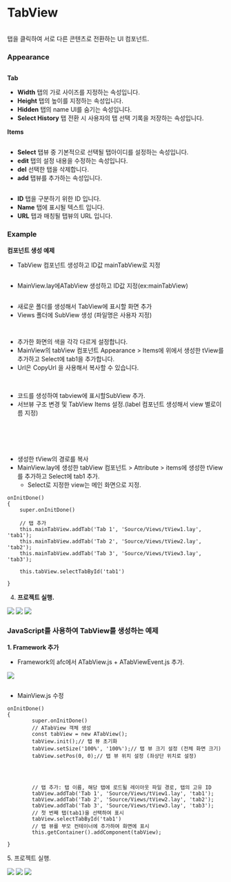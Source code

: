 # TabView

<div align="left"><img src="../../.gitbook/assets/tabview-comp-00.png" alt=""></div>

탭을 클릭하여 서로 다른 콘텐츠로 전환하는 UI 컴포넌트.

### Appearance

<div align="left"><img src="../../.gitbook/assets/tabview-comp-01.png" alt=""></div>

**Tab**

* **Width** 탭의 가로 사이즈를 지정하는 속성입니다.
* **Height** 탭의 높이를 지정하는 속성입니다.
* **Hidden** 탭의 name UI를 숨기는 속성입니다.
* **Select History** 탭 전환 시 사용자의 탭 선택 기록을 저장하는 속성입니다.

**Items**

<div align="left"><img src="../../.gitbook/assets/tabview-ex-02.png" alt=""></div>

* **Select** 탭뷰 중 기본적으로 선택될 탭아이디를 설정하는 속성입니다.
* **edit** 탭의 설정 내용을 수정하는 속성입니다.
* **del** 선택한 탭을 삭제합니다.
* **add** 탭뷰를 추가하는 속성입니다.

<div align="left"><img src="../../.gitbook/assets/tabview-ex-02.png" alt=""></div>

* **ID** 탭을 구분하기 위한 ID 입니다.
* **Name** 탭에 표시될 텍스트 입니다.
* **URL** 탭과 매칭될 탭뷰의 URL 입니다.

### Example

**컴포넌트 생성 예제**

* TabView 컴포넌트 생성하고 ID값 mainTabView로 지정

<figure><img src="../../.gitbook/assets/스크린샷 2025-07-11 135528.png" alt=""><figcaption></figcaption></figure>

* MainView.lay에ATabView 생성하고 ID값 지정(ex:mainTabView)

<div align="left"><figure><img src="../../.gitbook/assets/image (5).png" alt=""><figcaption></figcaption></figure></div>



* 새로운 폴더를 생성해서 TabView에 표시할 화면 추가
* Views 폴더에 SubView 생성 (파일명은 사용자 지정)

<div align="left"><figure><img src="../../.gitbook/assets/스크린샷 2025-07-11 151601.png" alt=""><figcaption></figcaption></figure> <img src="../../.gitbook/assets/tabview-comp-07.png" alt=""></div>



* 추가한 화면의 색을 각각 다르게 설정합니다.
* MainView의 tabView 컴포넌트 Appearance > Items에 위에서 생성한 tView를 추가하고 Select에 tab1을 추가합니다.
* Url은 CopyUrl 을 사용해서 복사할 수 있습니다.

<div align="left"><img src="../../.gitbook/assets/d886c56b-0525-4ff6-8ee2-8830f8950b39.png" alt=""> <img src="../../.gitbook/assets/tabview-ex-03.png" alt=""></div>



* 코드를 생성하여 tabview에 표시할SubView 추가.
* 서브뷰 구조 변경 및 TabView Items 설정.(label 컴포넌트 생성해서 view 별로이름 지정)

<div align="left"><figure><img src="../../.gitbook/assets/스크린샷 2025-07-11 151405 (1).png" alt=""><figcaption></figcaption></figure> <figure><img src="../../.gitbook/assets/스크린샷 2025-07-11 151415 (1).png" alt=""><figcaption></figcaption></figure> <figure><img src="../../.gitbook/assets/스크린샷 2025-07-11 151423 (1).png" alt=""><figcaption></figcaption></figure></div>



<div align="left"><img src="../../.gitbook/assets/d886c56b-0525-4ff6-8ee2-8830f8950b39.png" alt=""> <img src="../../.gitbook/assets/tabview-ex-03.png" alt=""></div>

* 생성한 tView의 경로를 복사
* MainView.lay에 생성한 tabView 컴포넌트 > Attribute > items에 생성한 tView를 추가하고 Select에 tab1 추가.
  * Select로 지정한 view는 메인 화면으로 지정.



```
onInitDone()
{
	super.onInitDone()

	// 탭 추가
	this.mainTabView.addTab('Tab 1', 'Source/Views/tView1.lay', 'tab1');
	this.mainTabView.addTab('Tab 2', 'Source/Views/tView2.lay', 'tab2');
	this.mainTabView.addTab('Tab 3', 'Source/Views/tView3.lay', 'tab3');
	
	this.tabView.selectTabById('tab1')
	
} 
```



4. **프로젝트 실행.**

![](../../.gitbook/assets/tabview-comp-04.png) ![](../../.gitbook/assets/tabview-comp-05.png) ![](../../.gitbook/assets/tabview-comp-06.png)



### JavaScript를 사용하여 TabView를 생성하는 예제

**1. Framework 추가**

* Framework의 afc에서 ATabView.js + ATabViewEvent.js 추가.

![](../../.gitbook/assets/tabview-comp-08.png)

<div align="left"><img src="../../.gitbook/assets/tabview-comp-07 (1).png" alt=""></div>



* MainView.js 수정

```
onInitDone() 
{
        super.onInitDone()
        // ATabView 객체 생성
        const tabView = new ATabView();
        tabView.init();// 탭 뷰 초기화
        tabView.setSize('100%', '100%');// 탭 뷰 크기 설정 (전체 화면 크기)
        tabView.setPos(0, 0);// 탭 뷰 위치 설정 (좌상단 위치로 설정)




        // 탭 추가: 탭 이름, 해당 탭에 로드될 레이아웃 파일 경로, 탭의 고유 ID
        tabView.addTab('Tab 1', 'Source/Views/tView1.lay', 'tab1');
        tabView.addTab('Tab 2', 'Source/Views/tView2.lay', 'tab2');
        tabView.addTab('Tab 3', 'Source/Views/tView3.lay', 'tab3');
        // 첫 번째 탭(tab1)을 선택하여 표시
        tabView.selectTabById('tab1')
        // 탭 뷰를 부모 컨테이너에 추가하여 화면에 표시
        this.getContainer().addComponent(tabView);

}
```



5\. 프로젝트 실행.

![](../../.gitbook/assets/tabview-comp-04.png) ![](../../.gitbook/assets/tabview-comp-05.png) ![](../../.gitbook/assets/tabview-comp-06.png)
